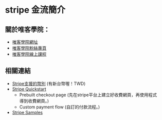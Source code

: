 # stripe 金流簡介

## 關於唯客學院：

* [唯客學院網址](http://www.vcdemy.com)
* [唯客學院粉絲專頁](https://www.facebook.com/vcdemy/)
* [唯客學院線上課程](https://khpy.teachable.com)

## 相關連結
* [Stripe支援的幣別](https://stripe.com/docs/currencies) (有新台幣喔！TWD)
* [Stripe Quickstart](https://stripe.com/docs/checkout/quickstart)
  * Prebuilt checkout page (先在stripe平台上建立好收費網頁，再使用程式導到收費網頁。)
  * Custom payment flow (自訂的付款流程。)
* [Stripe Samples](https://github.com/stripe-samples)
